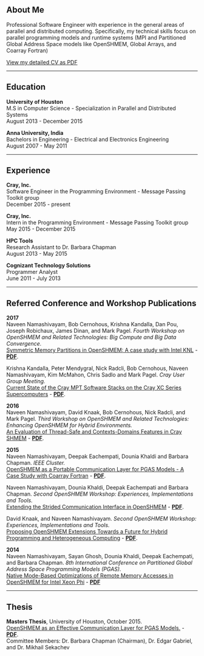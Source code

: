## About Me

Professional Software Engineer with experience in the general areas 
of parallel and distributed computing. Specifically, my technical 
skills focus on parallel programming models and runtime systems (MPI 
and Partitioned Global Address Space models like OpenSHMEM, Global 
Arrays, and Coarray Fortran)

[View my detailed CV as PDF](https://github.com/naveen-rn/naveen-rn.github.io/raw/master/cv/cv.pdf)

---

## Education

**University of Houston**  
M.S in Computer Science - Specialization in Parallel and Distributed Systems  
August 2013 - December 2015  

**Anna University, India**  
Bachelors in Engineering - Electrical and Electronics Engineering  
August 2007 - May 2011  

---

## Experience

**Cray, Inc.**  
Software Engineer in the Programming Environment - Message Passing Toolkit group  
December 2015 - present  

**Cray, Inc.**  
Intern in the Programming Environment - Message Passing Toolkit group  
May 2015 - December 2015  

**HPC Tools**  
Research Assistant to Dr. Barbara Chapman  
August 2013 - May 2015  

**Cognizant Technology Solutions**  
Programmer Analyst  
June 2011 - July 2013  

---

## Referred Conference and Workshop Publications

**2017**   
Naveen Namashivayam, Bob Cernohous, Krishna Kandalla, Dan Pou, Joseph Robichaux,
James Dinan, and Mark Pagel. _Fourth Workshop on OpenSHMEM and Related 
Technologies: Big Compute and Big Data Convergence._   
[Symmetric Memory Partitions in OpenSHMEM: A case study with Intel
KNL](http://www.csm.ornl.gov/workshops/openshmem2017/agenda.html) - [**PDF**](). 

Krishna Kandalla, Peter Mendygral, Nick Radcli, Bob Cernohous, Naveen
Namashivayam, Kim McMahon, Chris Sadlo and Mark Pagel. _Cray User Group 
Meeting._   
[Current State of the Cray MPT Software Stacks on the Cray XC Series 
Supercomputers]() - [**PDF**](). 

**2016**  
Naveen Namashivayam, David Knaak, Bob Cernohous, Nick Radcli, and Mark Pagel.
_Third Workshop on OpenSHMEM and Related Technologies: Enhancing OpenSHMEM for
Hybrid Environments._   
[An Evaluation of Thread-Safe and Contexts-Domains Features in Cray SHMEM]() - 
[**PDF**](). 

**2015**  
Naveen Namashivayam, Deepak Eachempati, Dounia Khaldi and Barbara Chapman.
_IEEE Cluster._  
[OpenSHMEM as a Portable Communication Layer for PGAS Models - A Case Study with
Coarray Fortran]() - [**PDF**](). 

Naveen Namashivayam, Dounia Khaldi, Deepak Eachempati and Barbara Chapman.
_Second OpenSHMEM Workshop: Experiences, Implementations and Tools._   
[Extending the Strided Communication Interface in OpenSHMEM]() - [**PDF**](). 

David Knaak, and Naveen Namashivayam. _Second OpenSHMEM Workshop: Experiences, 
Implementations and Tools._   
[Proposing OpenSHMEM Extensions Towards a Future for Hybrid Programming and 
Heterogeneous Computing]() - [**PDF**]().

**2014**  
Naveen Namashivayam, Sayan Ghosh, Dounia Khaldi, Deepak Eachempati, and Barbara
Chapman. _8th International Conference on Partitioned Global Address Space
Programming Models (PGAS)._   
[Native Mode-Based Optimizations of Remote Memory Accesses in OpenSHMEM for
Intel Xeon Phi]() - [**PDF**]()

---

## Thesis
**Masters Thesis**, University of Houston, October 2015.   
[OpenSHMEM as an Effective Communication Layer for PGAS Models.]() -
[**PDF**]().   
Committee Members: Dr. Barbara Chapman (Chairman), Dr. Edgar Gabriel, and
Dr. Mikhail Sekachev


